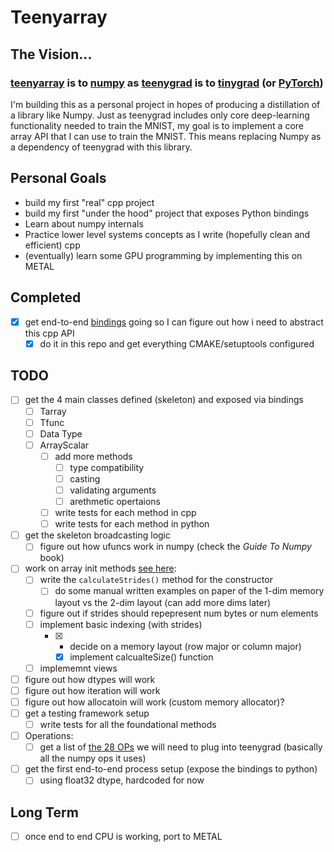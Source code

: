 # Teenyarray

## The Vision...
### [teenyarray](https://github.com/beverm2391/teenyarray) is to [numpy](https://numpy.org/) as [teenygrad](https://github.com/tinygrad/teenygrad/tree/main) is to [tinygrad](https://github.com/tinygrad/tinygrad) (or [PyTorch](https://pytorch.org/))

I'm building this as a personal project in hopes of producing a distillation of a library like Numpy. Just as teenygrad includes only core deep-learning functionality needed to train the MNIST, my goal is to implement a core array API that I can use to train the MNIST. This means replacing Numpy as a dependency of teenygrad with this library.

## Personal Goals
- build my first "real" cpp project
- build my first "under the hood" project that exposes Python bindings
- Learn about numpy internals
- Practice lower level systems concepts as I write (hopefully clean and efficient) cpp
- (eventually) learn some GPU programming by implementing this on METAL

## Completed
- [X] get end-to-end [bindings](https://pybind11.readthedocs.io/en/stable/basics.html) going so I can figure out how i need to abstract this cpp API
  - [X] do it in this repo and get everything CMAKE/setuptools configured

## TODO
- [ ] get the 4 main classes defined (skeleton) and exposed via bindings
  - [ ] Tarray
  - [ ] Tfunc
  - [ ] Data Type
  - [ ] ArrayScalar
    - [ ] add more methods
      - [ ] type compatibility
      - [ ] casting
      - [ ] validating arguments
      - [ ] arethmetic opertaions
    - [ ] write tests for each method in cpp
    - [ ] write tests for each method in python
- [ ] get the skeleton broadcasting logic
  - [ ] figure out how ufuncs work in numpy (check the *Guide To Numpy* book)
- [ ] work on array init methods [see here](/AUXDOCS.md):
    - [ ] write the `calculateStrides()` method for the constructor
      - [ ] do some manual written examples on paper of the 1-dim memory layout vs the 2-dim layout (can add more dims later)
    - [ ] figure out if strides should repepresent num bytes or num elements
    - [ ] implement basic indexing (with strides)
      - [X] - decide on a memory layout (row major or column major)
        - [X] implement calcualteSize() function
    - [ ] implememnt views
- [ ] figure out how dtypes will work
- [ ] figure out how iteration will work
- [ ] figure out how allocatoin will work (custom memory allocator)?
- [ ] get a testing framework setup
    - [ ] write tests for all the foundational methods
- [ ] Operations:
    - [ ] get a list of [the 28 OPs](https://github.com/tinygrad/teenygrad/blob/main/teenygrad/lazy.py) we will need to plug into teenygrad (basically all the numpy ops it uses)
- [ ] get the first end-to-end process setup (expose the bindings to python)
    - [ ] using float32 dtype, hardcoded for now

## Long Term
- [ ] once end to end CPU is working, port to METAL